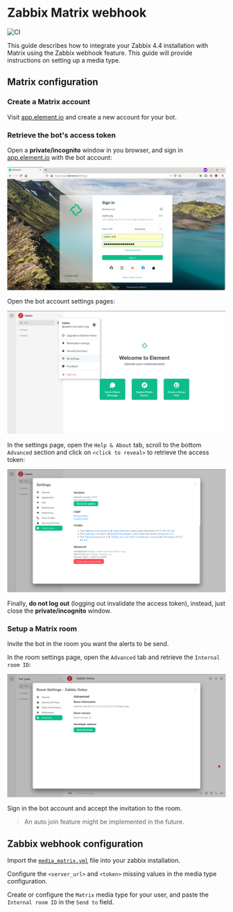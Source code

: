 # Zabbix Matrix webhook

![CI](https://github.com/jooola/zabbix-matrix-webhook/actions/workflows/ci.yml/badge.svg)

This guide describes how to integrate your Zabbix 4.4 installation with Matrix using the Zabbix webhook feature. This guide will provide instructions on setting up a media type.

## Matrix configuration

### Create a Matrix account

Visit [app.element.io](https://app.element.io/) and create a new account for your bot.

### Retrieve the bot's access token

Open a **private/incognito** window in you browser, and sign in [app.element.io](https://app.element.io) with the bot account:

![](docs/matrix_access_token1.png)

Open the bot account settings pages:

![](docs/matrix_access_token2.png)

In the settings page, open the `Help & About` tab, scroll to the bottom `Advanced` section and click on `<click to reveal>` to retrieve the access token:

![](docs/matrix_access_token3.png)

Finally, **do not log out** (logging out invalidate the access token), instead, just close the **private/incognito** window.

### Setup a Matrix room

Invite the bot in the room you want the alerts to be send.

In the room settings page, open the `Advanced` tab and retrieve the `Internal room ID`:

![](docs/matrix_room_id1.png)

Sign in the bot account and accept the invitation to the room.

> An auto join feature might be implemented in the future.

## Zabbix webhook configuration

Import the [`media_matrix.yml`](media_matrix.yml) file into your zabbix installation.

Configure the `<server_url>` and `<token>` missing values in the media type configuration.

Create or configure the `Matrix` media type for your user, and paste the `Internal room ID` in the `Send to` field.
